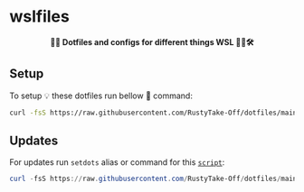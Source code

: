 # wslfiles

**<p align="center">🦊📄 Dotfiles and configs for different things WSL 🔢🐧🛠️</p>**

## Setup

To setup 💡 these dotfiles run bellow 🔽 command:

```bash
curl -fsS https://raw.githubusercontent.com/RustyTake-Off/dotfiles/main/setup.sh | bash
```

## Updates

For updates run `setdots` alias or command for this [`script`](../wslfiles/.dots/scripts/set_dotfiles.sh):

```powershell
curl -fsS https://raw.githubusercontent.com/RustyTake-Off/dotfiles/main/wslfiles/.dots/scripts/set_dotfiles.sh | bash
```

